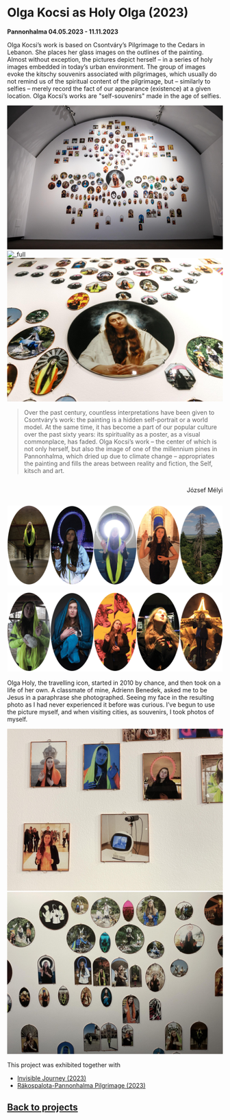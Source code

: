 <!-- {
    "img": "projects/olga_kocsi_as_holy_olga-2023/DSC04655.jpg",
    "title": "Olga Kocsi as Holy Olga (2023)",
    "desc": "Holy Olga glass images overlaid on Csontváry's Pilgrimage to the Cedars in Lebanon."
} -->

# Olga Kocsi as Holy Olga (2023)
**Pannonhalma 04.05.2023 - 11.11.2023**

Olga Kocsi’s work is based on Csontváry’s Pilgrimage to the Cedars in Lebanon. She places her glass images on the outlines of the painting. Almost without exception, the pictures depict herself – in a series of holy images embedded in today’s urban environment. The group of images evoke the kitschy souvenirs associated with pilgrimages, which usually do not remind us of the spiritual content of the pilgrimage, but – similarly to selfies – merely record the fact of our appearance (existence) at a given location. Olga Kocsi’s works are "self-souvenirs" made in the age of selfies.

![_full](olga_kocsi_as_holy_olga-2023/DSC04655.jpg)
![_full](olga_kocsi_as_holy_olga-2023/olga_cedrus.jpg)
![_full](olga_kocsi_as_holy_olga-2023/DSC_9162.jpg)

> Over the past century, countless interpretations have been given to Csontváry’s work: the painting is a hidden self-portrait or a world model. At the same time, it has become a part of our popular culture over the past sixty years: its spirituality as a poster, as a visual commonplace, has faded. Olga Kocsi’s work – the center of which is not only herself, but also the image of one of the millennium pines in Pannonhalma, which dried up due to climate change – appropriates the painting and fills the areas between reality and fiction, the Self, kitsch and art.

<span style="display: flex; flex-direction: column; align-items: flex-end">

József Mélyi

</span>

![_expand](olga_kocsi_as_holy_olga-2023/ellipszis_0.png)

![_expand](olga_kocsi_as_holy_olga-2023/ellipszis_1.png)

Olga Holy, the travelling icon, started in 2010 by chance, and then took on a life of her own. A classmate of mine, Adrienn Benedek, asked me to be Jesus in a paraphrase she photographed. Seeing my face in the resulting photo as I had never experienced it before was curious. I’ve begun to use the picture myself, and when visiting cities, as souvenirs, I took photos of myself.

<mdcompare ls="olga_kocsi_as_holy_olga-2023/olga_jesus_rembrandt.jpg" rs="olga_kocsi_as_holy_olga-2023/olga_jesus_olga.jpg" ></mdcompare>

![_full](olga_kocsi_as_holy_olga-2023/IMG_4226.JPG)
![_full](olga_kocsi_as_holy_olga-2023/IMG_4219.JPG)

This project was exhibited together with

* [Invisible Journey (2023)](/c/projects/invisible_journey-2023)
* [Rákospalota-Pannonhalma Pilgrimage (2023)](/c/projects/raakospalota_pannonhalma_pilgrimage-2023)

## [Back to projects](/c/projects)